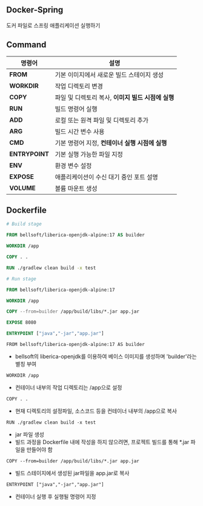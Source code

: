 ## Docker-Spring

도커 파일로 스프링 애플리케이션 실행하기

## Command

| 명령어     | 설명                                            |
|------------|-------------------------------------------------|
| **FROM**   | 기본 이미지에서 새로운 빌드 스테이지 생성            |
| **WORKDIR** | 작업 디렉토리 변경                             |
| **COPY**   | 파일 및 디렉토리 복사, **이미지 빌드 시점에 실행**       |
| **RUN**    | 빌드 명령어 실행                               |
| **ADD**    | 로컬 또는 원격 파일 및 디렉토리 추가                |
| **ARG**    | 빌드 시간 변수 사용                             |
| **CMD**    | 기본 명령어 지정, **컨테이너 실행 시점에 실행**     |
| **ENTRYPOINT** | 기본 실행 가능한 파일 지정                    |
| **ENV**    | 환경 변수 설정                                 |
| **EXPOSE** | 애플리케이션이 수신 대기 중인 포트 설명              |
| **VOLUME** | 볼륨 마운트 생성                                |

## Dockerfile

```dockerfile
# Build stage

FROM bellsoft/liberica-openjdk-alpine:17 AS builder

WORKDIR /app

COPY . .

RUN ./gradlew clean build -x test

# Run stage

FROM bellsoft/liberica-openjdk-alpine:17

WORKDIR /app

COPY --from=builder /app/build/libs/*.jar app.jar

EXPOSE 8080

ENTRYPOINT ["java","-jar","app.jar"]
```

```FROM bellsoft/liberica-openjdk-alpine:17 AS builder```
* bellsoft의 liberica-openjdk를 이용하여 베이스 이미지를 생성하며 'builder'라는 별칭 부여

```WORKDIR /app```
* 컨테이너 내부의 작업 디렉토리는 /app으로 설정
  
```COPY . .```
* 현재 디렉토리의 설정파일, 소스코드 등을 컨테이너 내부의 /app으로 복사

```RUN ./gradlew clean build -x test```
* jar 파일 생성
* 빌드 과정을 Dockerfile 내에 작성을 하지 않으려면, 프로젝트 빌드를 통해 *.jar 파일을 만들어야 함

```COPY --from=builder /app/build/libs/*.jar app.jar```
* 빌드 스테이지에서 생성된 jar파일을 app.jar로 복사

```ENTRYPOINT ["java","-jar","app.jar"]```
* 컨테이너 실행 후 실행될 명령어 지정

